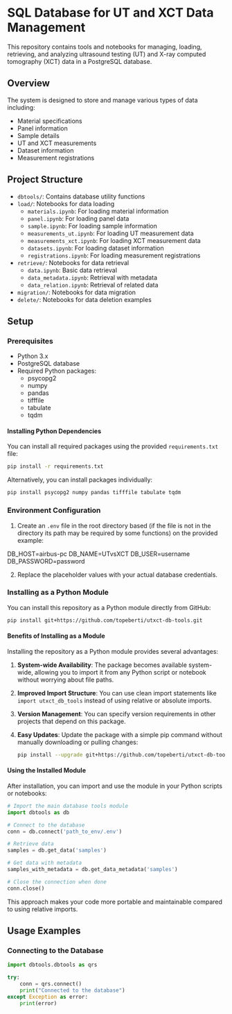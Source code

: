 # SQL Database for UT and XCT Data Management

This repository contains tools and notebooks for managing, loading, retrieving, and analyzing ultrasound testing (UT) and X-ray computed tomography (XCT) data in a PostgreSQL database.

## Overview

The system is designed to store and manage various types of data including:
- Material specifications
- Panel information
- Sample details
- UT and XCT measurements
- Dataset information
- Measurement registrations

## Project Structure

- `dbtools/`: Contains database utility functions
- `load/`: Notebooks for data loading
  - `materials.ipynb`: For loading material information
  - `panel.ipynb`: For loading panel data
  - `sample.ipynb`: For loading sample information
  - `measurements_ut.ipynb`: For loading UT measurement data
  - `measurements_xct.ipynb`: For loading XCT measurement data
  - `datasets.ipynb`: For loading dataset information
  - `registrations.ipynb`: For loading measurement registrations
- `retrieve/`: Notebooks for data retrieval
  - `data.ipynb`: Basic data retrieval
  - `data_metadata.ipynb`: Retrieval with metadata
  - `data_relation.ipynb`: Retrieval of related data
- `migration/`: Notebooks for data migration
- `delete/`: Notebooks for data deletion examples

## Setup

### Prerequisites

- Python 3.x
- PostgreSQL database
- Required Python packages:
  - psycopg2
  - numpy
  - pandas
  - tifffile
  - tabulate
  - tqdm

#### Installing Python Dependencies

You can install all required packages using the provided `requirements.txt` file:

```bash
pip install -r requirements.txt
```

Alternatively, you can install packages individually:

```bash
pip install psycopg2 numpy pandas tifffile tabulate tqdm
```

### Environment Configuration

1. Create an `.env` file in the root directory based (if the file is not in the directory its path may be required by some functions) on the provided example:

DB_HOST=airbus-pc DB_NAME=UTvsXCT DB_USER=username DB_PASSWORD=password

2. Replace the placeholder values with your actual database credentials.

### Installing as a Python Module

You can install this repository as a Python module directly from GitHub:

```bash
pip install git+https://github.com/topeberti/utxct-db-tools.git
```

#### Benefits of Installing as a Module

Installing the repository as a Python module provides several advantages:

1. **System-wide Availability**: The package becomes available system-wide, allowing you to import it from any Python script or notebook without worrying about file paths.

2. **Improved Import Structure**: You can use clean import statements like `import utxct_db_tools` instead of using relative or absolute imports.

3. **Version Management**: You can specify version requirements in other projects that depend on this package.

4. **Easy Updates**: Update the package with a simple pip command without manually downloading or pulling changes:
   ```bash
   pip install --upgrade git+https://github.com/topeberti/utxct-db-tools.git
   ```

#### Using the Installed Module

After installation, you can import and use the module in your Python scripts or notebooks:

```python
# Import the main database tools module
import dbtools as db

# Connect to the database
conn = db.connect('path_to_env/.env')

# Retrieve data
samples = db.get_data('samples')

# Get data with metadata
samples_with_metadata = db.get_data_metadata('samples')

# Close the connection when done
conn.close()
```

This approach makes your code more portable and maintainable compared to using relative imports.

## Usage Examples

### Connecting to the Database

```python
import dbtools.dbtools as qrs

try:
    conn = qrs.connect()
    print("Connected to the database")
except Exception as error:
    print(error)
```